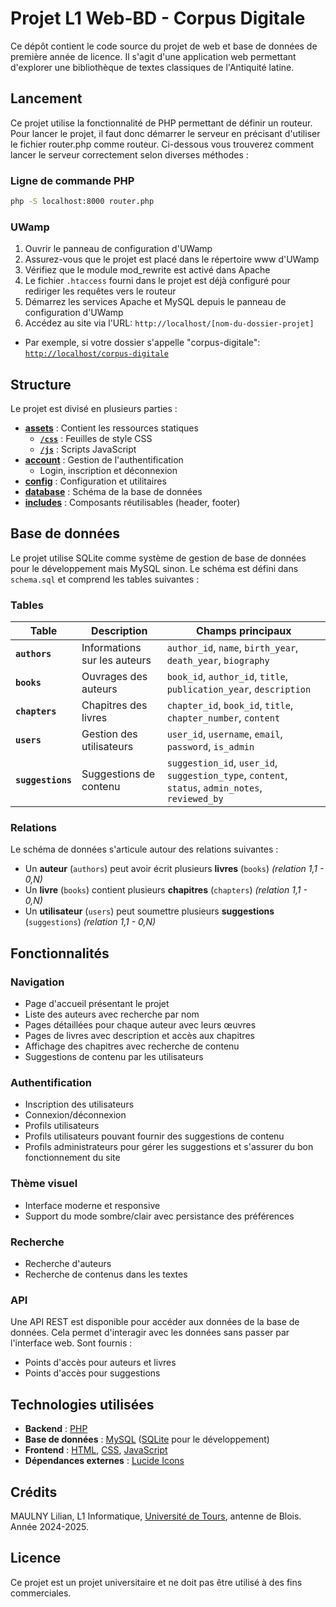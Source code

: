 # Projet L1 Web-BD - Corpus Digitale

Ce dépôt contient le code source du projet de web et base de données de première année de licence. Il s'agit d'une application web permettant d'explorer une bibliothèque de textes classiques de l'Antiquité latine.

## Lancement

Ce projet utilise la fonctionnalité de PHP permettant de définir un routeur.
Pour lancer le projet, il faut donc démarrer le serveur en précisant d'utiliser le fichier router.php comme routeur. Ci-dessous vous trouverez comment lancer le serveur correctement selon diverses méthodes :

### Ligne de commande PHP

```bash
php -S localhost:8000 router.php
```

### UWamp

1. Ouvrir le panneau de configuration d'UWamp
2. Assurez-vous que le projet est placé dans le répertoire www d'UWamp
3. Vérifiez que le module mod_rewrite est activé dans Apache
4. Le fichier `.htaccess` fourni dans le projet est déjà configuré pour rediriger les requêtes vers le routeur
5. Démarrez les services Apache et MySQL depuis le panneau de configuration d'UWamp
6. Accédez au site via l'URL: `http://localhost/[nom-du-dossier-projet]`
  - Par exemple, si votre dossier s'appelle "corpus-digitale": [`http://localhost/corpus-digitale`](http://localhost/corpus-digitale)

## Structure

Le projet est divisé en plusieurs parties :

- **[assets](/assets/)** : Contient les ressources statiques
  - **[`/css`](/assets/css/)** : Feuilles de style CSS
  - **[`/js`](/assets/js/)** : Scripts JavaScript
- **[account](/account)** : Gestion de l'authentification
  - Login, inscription et déconnexion
- **[config](/config/)** : Configuration et utilitaires
- **[database](/database/)** : Schéma de la base de données
- **[includes](/includes/)** : Composants réutilisables (header, footer)

## Base de données

Le projet utilise SQLite comme système de gestion de base de données pour le développement mais MySQL sinon. Le schéma est défini dans `schema.sql` et comprend les tables suivantes :

### Tables

| Table             | Description                  | Champs principaux                                                                                |
|-------------------|------------------------------|--------------------------------------------------------------------------------------------------|
| **`authors`**     | Informations sur les auteurs | `author_id`, `name`, `birth_year`, `death_year`, `biography`                                     |
| **`books`**       | Ouvrages des auteurs         | `book_id`, `author_id`, `title`, `publication_year`, `description`                               |
| **`chapters`**    | Chapitres des livres         | `chapter_id`, `book_id`, `title`, `chapter_number`, `content`                                    |
| **`users`**       | Gestion des utilisateurs     | `user_id`, `username`, `email`, `password`, `is_admin`                                           |
| **`suggestions`** | Suggestions de contenu       | `suggestion_id`, `user_id`, `suggestion_type`, `content`, `status`, `admin_notes`, `reviewed_by` |

### Relations

Le schéma de données s'articule autour des relations suivantes :

- Un **auteur** (`authors`) peut avoir écrit plusieurs **livres** (`books`) *(relation 1,1 - 0,N)*
- Un **livre** (`books`) contient plusieurs **chapitres** (`chapters`) *(relation 1,1 - 0,N)*
- Un **utilisateur** (`users`) peut soumettre plusieurs **suggestions** (`suggestions`) *(relation 1,1 - 0,N)*


## Fonctionnalités

### Navigation
- Page d'accueil présentant le projet
- Liste des auteurs avec recherche par nom
- Pages détaillées pour chaque auteur avec leurs œuvres
- Pages de livres avec description et accès aux chapitres
- Affichage des chapitres avec recherche de contenu
- Suggestions de contenu par les utilisateurs

### Authentification
- Inscription des utilisateurs
- Connexion/déconnexion
- Profils utilisateurs
 - Profils utilisateurs pouvant fournir des suggestions de contenu
 - Profils administrateurs pour gérer les suggestions et s'assurer du bon fonctionnement du site

### Thème visuel
- Interface moderne et responsive
- Support du mode sombre/clair avec persistance des préférences

### Recherche
- Recherche d'auteurs
- Recherche de contenus dans les textes

### API
Une API REST est disponible pour accéder aux données de la base de données. Cela permet d'interagir avec les données sans passer par l'interface web. Sont fournis :
- Points d'accès pour auteurs et livres
- Points d'accès pour suggestions


## Technologies utilisées

- **Backend** : [PHP](https://www.php.net/)
- **Base de données** : [MySQL](https://www.mysql.com/) ([SQLite](https://www.sqlite.org/) pour le développement)
- **Frontend** : [HTML](https://developer.mozilla.org/fr/docs/Web/HTML), [CSS](https://developer.mozilla.org/fr/docs/Web/CSS), [JavaScript](https://developer.mozilla.org/fr/docs/Web/JavaScript)
- **Dépendances externes** : [Lucide Icons](https://lucide-icons.web.app/)

## Crédits

MAULNY Lilian, L1 Informatique, [Université de Tours](https://univ-tours.fr), antenne de Blois. Année 2024-2025.

## Licence

Ce projet est un projet universitaire et ne doit pas être utilisé à des fins commerciales.